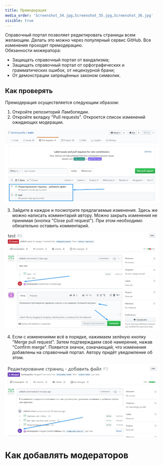 ```yaml
---
title: Премодерация
media_order: 'Screenshot_34.jpg,Screenshot_35.jpg,Screenshot_36.jpg'
visible: true
---
```


Справочный портал позволяет редактировать страницы всем желающим. Делать это можно через популярный сервис GitHub. Все изменения проходят премодерацию.  
Обязанности можератора:
* Защищать справочный портал от вандализма;
* Защищать справочный портал от орфографических и грамматических ошибок, от нецензурной брани;
* От демонстрации запрещённых законом символик.

## Как проверять
Премодерация осуществляется следующим образом:
1. Откройте репозиторий Ламбопедии.
2. Откройте вкладку "Pull requests". Откроется список изменений ожидающих модерации.

![](Screenshot_34.jpg)

3. Зайдите в каждое и посмотрите предлагаемые изменения. Здесь же можно написать комментарий автору. Можно закрыть изменения не принимая (кнопка "Close pull request"). При этом необходимо обязательно оставить комментарий.

![](Screenshot_36.jpg)

4. Если с изменениями всё в порядке, нажимаем зелёную кнопку "Merge pull request". Затем подтверждаем своё намерение, нажав "Confirm merge". Появится значок, означающий, что изменения добавлены на справочный портал. Автору придёт уведомление об этом.

![](Screenshot_35.jpg)

# Как добавлять модераторов
